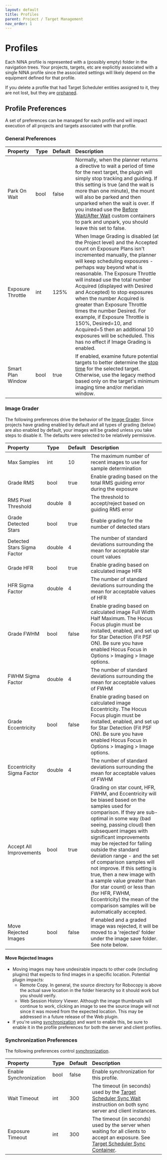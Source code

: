 ```yaml
---
layout: default
title: Profiles
parent: Project / Target Management
nav_order: 1
---
```


# Profiles
Each NINA profile is represented with a (possibly empty) folder in the navigation trees.  Your projects, targets, etc are explicitly associated with a single NINA profile since the associated settings will likely depend on the equipment defined for that profile.

If you delete a profile that had Target Scheduler entities assigned to it, they are not lost, but they are [orphaned](index.html#orphaned-items).

## Profile Preferences
A set of preferences can be managed for each profile and will impact execution of all projects and targets associated with that profile.

### General Preferences

|Property|Type|Default|Description|
|:--|:--|:--|:--|
|Park On Wait|bool|false|Normally, when the planner returns a directive to wait a period of time for the next target, the plugin will simply stop tracking and guiding.  If this setting is true (and the wait is more than one minute), the mount will also be parked and then unparked when the wait is over.  If you instead use the [Before Wait/After Wait](../sequencer/index.html#custom-event-instructions) custom containers to park and unpark, you should leave this set to false.|
|Exposure Throttle|int|125%|When Image Grading is disabled (at the Project level) and the Accepted count on Exposure Plans isn't incremented manually, the planner will keep scheduling exposures - perhaps way beyond what is reasonable.  The Exposure Throttle will instead use the total number Acquired (displayed with Desired and Accepted) to stop exposures when the number Acquired is greater than Exposure Throttle times the number Desired.  For example, if Exposure Throttle is 150%, Desired=10, and Acquired=5 then an additional 10 exposures will be scheduled.  This has no effect if Image Grading is enabled.|
|Smart Plan Window|bool|true|If enabled, examine future potential targets to better determine the [stop time](../concepts/planning-engine.html#plan-window) for the selected target.  Otherwise, use the legacy method based only on the target's minimum imaging time and/or meridian window.|


### Image Grader
The following preferences drive the behavior of the [Image Grader](../post-acquisition/image-grader.html).  Since projects have grading enabled by default and all types of grading (below) are also enabled by default, your images will be graded unless you take steps to disable it.  The defaults were selected to be relatively permissive.

|Property|Type|Default|Description|
|:--|:--|:--|:--|
|Max Samples|int|10|The maximum number of recent images to use for sample determination|
|Grade RMS|bool|true|Enable grading based on the total RMS guiding error during the exposure|
|RMS Pixel Threshold|double|8|The threshold to accept/reject based on guiding RMS error|
|Grade Detected Stars|bool|true|Enable grading for the number of detected stars|
|Detected Stars Sigma Factor|double|4|The number of standard deviations surrounding the mean for acceptable star count values|
|Grade HFR|bool|true|Enable grading based on calculated image HFR|
|HFR Sigma Factor|double|4|The number of standard deviations surrounding the mean for acceptable values of HFR|
|Grade FWHM|bool|false|Enable grading based on calculated image Full Width Half Maximum.  The Hocus Focus plugin must be installed, enabled, and set up for Star Detection (Fit PSF ON).  Be sure you have enabled Hocus Focus in Options > Imaging > Image options.|
|FWHM Sigma Factor|double|4|The number of standard deviations surrounding the mean for acceptable values of FWHM|
|Grade Eccentricity|bool|false|Enable grading based on calculated image Eccentricity.  The Hocus Focus plugin must be installed, enabled, and set up for Star Detection (Fit PSF ON).  Be sure you have enabled Hocus Focus in Options > Imaging > Image options.|
|Eccentricity Sigma Factor|double|4|The number of standard deviations surrounding the mean for acceptable values of FWHM|
|Accept All Improvements|bool|true|Grading on star count, HFR, FWHM, and Eccentricity will be biased based on the samples used for comparison.  If they are sub-optimal in some way (bad seeing, passing cloud) then subsequent images with significant improvements may be rejected for falling outside the standard deviation range - and the set of comparison samples will not improve.  If this setting is true, then a new image with a sample value greater than (for star count) or less than (for HFR, FWHM, Eccentricity) the mean of the comparison samples will be automatically accepted.|
|Move Rejected Images|bool|false|If enabled and a graded image was rejected, it will be moved to a 'rejected' folder under the image save folder.  See note below.|

#### Move Rejected Images
* Moving images may have undesirable impacts to other code (including plugins) that expects to find images in a specific location.  Potential plugin impacts:
  * Remote Copy.  In general, the source directory for Robocopy is above the actual save location in the folder hierarchy so it should work but you should verify.
  * Web Session History Viewer.  Although the image thumbnails will continue to work, clicking an image to see the source image will not since it was moved from the expected location.  This may be addressed in a future release of the Web plugin.
* If you're using [synchronization](../synchronization.html) and want to enable this, be sure to enable it in the profile preferences for both the server and client profiles.

### Synchronization Preferences
The following preferences control [synchronization](../synchronization.html).

|Property|Type|Default|Description|
|:--|:--|:--|:--|
|Enable Synchronization|bool|false|Enable synchronization for this profile.|
|Wait Timeout|int|300|The timeout (in seconds) used by the [Target Scheduler Sync Wait](../synchronization.html#target-scheduler-sync-wait) instruction on both sync server and client instances.|
|Exposure Timeout|int|300|The timeout (in seconds) used by the server when waiting for all clients to accept an exposure.  See [Target Scheduler Sync Container](../synchronization.html#target-scheduler-sync-container).|
